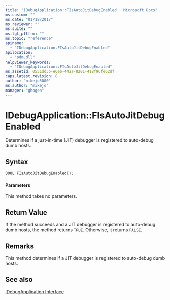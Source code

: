 ```yaml
---
title: "IDebugApplication::FIsAutoJitDebugEnabled | Microsoft Docs"
ms.custom: ""
ms.date: "01/18/2017"
ms.reviewer: ""
ms.suite: ""
ms.tgt_pltfrm: ""
ms.topic: "reference"
apiname: 
  - "IDebugApplication.FIsAutoJitDebugEnabled"
apilocation: 
  - "pdm.dll"
helpviewer_keywords: 
  - "IDebugApplication::FIsAutoJitDebugEnabled"
ms.assetid: 0551dd3b-e6eb-442a-8201-418f96fe62df
caps.latest.revision: 8
author: "mikejo5000"
ms.author: "mikejo"
manager: "ghogen"
---
```

# IDebugApplication::FIsAutoJitDebugEnabled
Determines if a just-in-time (JIT) debugger is registered to auto-debug dumb hosts.  
  
## Syntax  
  
```cpp
BOOL FIsAutoJitDebugEnabled();  
```  
  
#### Parameters  
 This method takes no parameters.  
  
## Return Value  
 If the method succeeds and a JIT debugger is registered to auto-debug dumb hosts, the method returns `TRUE`. Otherwise, it returns `FALSE`.  
  
## Remarks  
 This method determines if a JIT debugger is registered to auto-debug dumb hosts.  
  
## See also  
 [IDebugApplication Interface](../../winscript/reference/idebugapplication-interface.md)